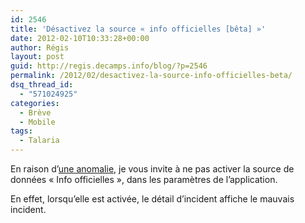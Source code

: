 ```yaml
---
id: 2546
title: 'Désactivez la source « info officielles [bêta] »'
date: 2012-02-10T10:33:28+00:00
author: Régis
layout: post
guid: http://regis.decamps.info/blog/?p=2546
permalink: /2012/02/desactivez-la-source-info-officielles-beta/
dsq_thread_id:
  - "571024925"
categories:
  - Brève
  - Mobile
tags:
  - Talaria
---
```

En raison d&rsquo;[une anomalie](https://bitbucket.org/regis/talaria/issue/47/), je vous invite à ne pas activer la source de données « Info officielles », dans les paramètres de l&rsquo;application.

En effet, lorsqu&rsquo;elle est activée, le détail d&rsquo;incident affiche le mauvais incident.